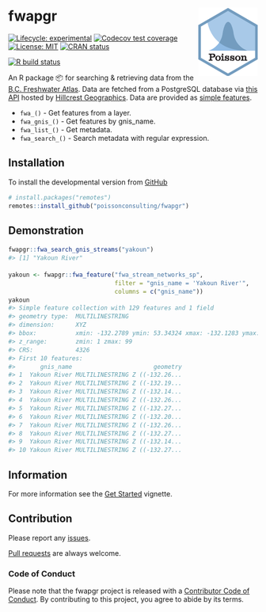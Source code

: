 
<!-- README.md is generated from README.Rmd. Please edit that file -->

# fwapgr <img src="man/figures/logo.png" align="right" />

<!-- badges: start -->

[![Lifecycle:
experimental](https://img.shields.io/badge/lifecycle-experimental-orange.svg)](https://www.tidyverse.org/lifecycle/#experimental)
[![Codecov test
coverage](https://codecov.io/gh/poissonconsulting/fwapgr/branch/master/graph/badge.svg)](https://codecov.io/gh/poissonconsulting/fwapgr?branch=master)
[![License:
MIT](https://img.shields.io/badge/License-MIT-green.svg)](https://opensource.org/licenses/MIT)
[![CRAN
status](https://www.r-pkg.org/badges/version/fwapgr)](https://cran.r-project.org/package=fwapgr)
<!-- [![Tinyverse status](https://tinyverse.netlify.com/badge/pkgtemplate)](https://CRAN.R-project.org/package=pkgtemplate) -->
<!-- ![CRAN downloads](https://cranlogs.r-pkg.org/badges/pkgtemplate) -->
[![R build
status](https://github.com/poissonconsulting/fwapgr/workflows/R-CMD-check/badge.svg)](https://github.com/poissonconsulting/fwapgr/actions)
<!-- badges: end -->

An R package 📦 for searching & retrieving data from the [B.C. Freshwater
Atlas](https://www2.gov.bc.ca/gov/content/data/geographic-data-services/topographic-data/freshwater).
Data are fetched from a PostgreSQL database via [this
API](https://hillcrestgeo.ca/fwa/) hosted by [Hillcrest
Geographics](https://hillcrestgeo.ca/main/). Data are provided as
[simple features](https://github.com/r-spatial/sf).

  - `fwa_()` - Get features from a layer.
  - `fwa_gnis_()` - Get features by gnis\_name.
  - `fwa_list_()` - Get metadata.
  - `fwa_search_()` - Search metadata with regular expression.

## Installation

To install the developmental version from
[GitHub](https://github.com/poissonconsulting/fwapgr)

``` r
# install.packages("remotes")
remotes::install_github("poissonconsulting/fwapgr")
```

## Demonstration

``` r
fwapgr::fwa_search_gnis_streams("yakoun")
#> [1] "Yakoun River"

yakoun <- fwapgr::fwa_feature("fwa_stream_networks_sp", 
                              filter = "gnis_name = 'Yakoun River'", 
                              columns = c("gnis_name"))
yakoun
#> Simple feature collection with 129 features and 1 field
#> geometry type:  MULTILINESTRING
#> dimension:      XYZ
#> bbox:           xmin: -132.2789 ymin: 53.34324 xmax: -132.1283 ymax: 53.65705
#> z_range:        zmin: 1 zmax: 99
#> CRS:            4326
#> First 10 features:
#>       gnis_name                       geometry
#> 1  Yakoun River MULTILINESTRING Z ((-132.26...
#> 2  Yakoun River MULTILINESTRING Z ((-132.19...
#> 3  Yakoun River MULTILINESTRING Z ((-132.14...
#> 4  Yakoun River MULTILINESTRING Z ((-132.26...
#> 5  Yakoun River MULTILINESTRING Z ((-132.27...
#> 6  Yakoun River MULTILINESTRING Z ((-132.20...
#> 7  Yakoun River MULTILINESTRING Z ((-132.26...
#> 8  Yakoun River MULTILINESTRING Z ((-132.27...
#> 9  Yakoun River MULTILINESTRING Z ((-132.14...
#> 10 Yakoun River MULTILINESTRING Z ((-132.27...
```

## Information

For more information see the [Get
Started](https://poissonconsulting.github.io/fwapgr/articles/fwapgr.html)
vignette.

## Contribution

Please report any
[issues](https://github.com/poissonconsulting/fwapgr/issues).

[Pull requests](https://github.com/poissonconsulting/fwapgr/pulls) are
always welcome.

### Code of Conduct

Please note that the fwapgr project is released with a [Contributor Code
of
Conduct](https://www.contributor-covenant.org/version/1/0/0/code-of-conduct/).
By contributing to this project, you agree to abide by its terms.
